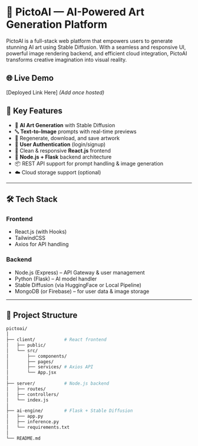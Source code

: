 # 🎨 PictoAI — AI-Powered Art Generation Platform

PictoAI is a full-stack web platform that empowers users to generate stunning AI art using Stable Diffusion. With a seamless and responsive UI, powerful image rendering backend, and efficient cloud integration, PictoAI transforms creative imagination into visual reality.

## 🌐 Live Demo
[Deployed Link Here] *(Add once hosted)*

## 📸 Key Features
- 🧠 **AI Art Generation** with Stable Diffusion
- 🔤 **Text-to-Image** prompts with real-time previews
- 🔁 Regenerate, download, and save artwork
- 💾 **User Authentication** (login/signup)
- 🎨 Clean & responsive **React.js** frontend
- 🔧 **Node.js + Flask** backend architecture
- 📦 REST API support for prompt handling & image generation
- ☁️ Cloud storage support (optional)

---

## 🛠️ Tech Stack

### Frontend
- React.js (with Hooks)
- TailwindCSS
- Axios for API handling

### Backend
- Node.js (Express) – API Gateway & user management
- Python (Flask) – AI model handler
- Stable Diffusion (via HuggingFace or Local Pipeline)
- MongoDB (or Firebase) – for user data & image storage

---

## 📂 Project Structure

```bash
pictoai/
│
├── client/           # React frontend
│   ├── public/
│   └── src/
│       ├── components/
│       ├── pages/
│       ├── services/ # Axios API
│       └── App.jsx
│
├── server/           # Node.js backend
│   ├── routes/
│   ├── controllers/
│   └── index.js
│
├── ai-engine/        # Flask + Stable Diffusion
│   ├── app.py
│   ├── inference.py
│   └── requirements.txt
│
└── README.md
